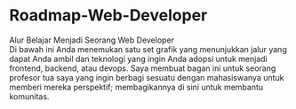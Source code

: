 # Roadmap-Web-Developer
Alur Belajar Menjadi Seorang Web Developer  
Di bawah ini Anda menemukan satu set grafik yang menunjukkan jalur yang dapat Anda ambil dan teknologi yang ingin Anda adopsi untuk menjadi frontend, backend, atau devops. Saya membuat bagan ini untuk seorang profesor tua saya yang ingin berbagi sesuatu dengan mahasiswanya untuk memberi mereka perspektif; membagikannya di sini untuk membantu komunitas.
